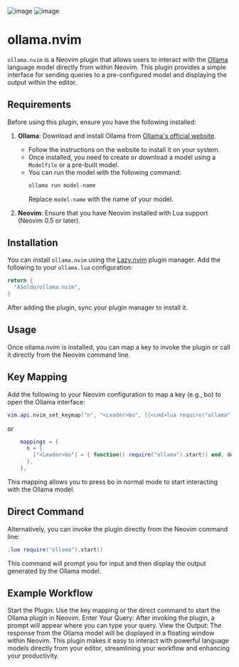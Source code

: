 ![image](https://github.com/user-attachments/assets/144aced7-a138-443f-85c6-007f6515b089)
![image](https://github.com/user-attachments/assets/f0c71c58-ca7c-4c8c-86e0-247b54cd69fa)

# ollama.nvim

`ollama.nvim` is a Neovim plugin that allows users to interact with the [Ollama](https://ollama.com/) language model directly from within Neovim. This plugin provides a simple interface for sending queries to a pre-configured model and displaying the output within the editor.

## Requirements

Before using this plugin, ensure you have the following installed:

1. **Ollama**: Download and install Ollama from [Ollama's official website](https://ollama.com/). 
   - Follow the instructions on the website to install it on your system.
   - Once installed, you need to create or download a model using a `Modelfile` or a pre-built model. 
   - You can run the model with the following command:
     ```sh
     ollama run model-name
     ```
     Replace `model-name` with the name of your model.

2. **Neovim**: Ensure that you have Neovim installed with Lua support (Neovim 0.5 or later).

## Installation

You can install `ollama.nvim` using the [Lazy.nvim](https://github.com/folke/lazy.nvim) plugin manager. Add the following to your `ollama.lua` configuration:

```lua
return {
  "ASoldo/ollama.nvim",
}
```
After adding the plugin, sync your plugin manager to install it.

## Usage
Once ollama.nvim is installed, you can map a key to invoke the plugin or call it directly from the Neovim command line.

## Key Mapping
Add the following to your Neovim configuration to map a key (e.g., <Leader>bo) to open the Ollama interface:

```lua
vim.api.nvim_set_keymap("n", "<Leader>bo", [[<cmd>lua require("ollama").start()<CR>]], { noremap = true, silent = true, desc = "Open Ollama" })
```

or

```lua
    mappings = {
      n = {
        ["<Leader>bo"] = { function() require("ollama").start() end, desc = "Open Ollama", noremap = true, silent = true },
      },
    },
```

This mapping allows you to press <Leader>bo in normal mode to start interacting with the Ollama model.

## Direct Command
Alternatively, you can invoke the plugin directly from the Neovim command line:

```lua
:lue require("ollama").start()
```

This command will prompt you for input and then display the output generated by the Ollama model.

## Example Workflow
Start the Plugin: Use the key mapping or the direct command to start the Ollama plugin in Neovim.
Enter Your Query: After invoking the plugin, a prompt will appear where you can type your query.
View the Output: The response from the Ollama model will be displayed in a floating window within Neovim.
This plugin makes it easy to interact with powerful language models directly from your editor, streamlining your workflow and enhancing your productivity.
